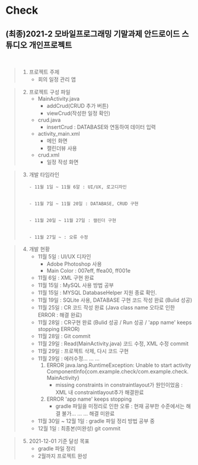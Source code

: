 Check
==============

(최종)2021-2 모바일프로그래밍 기말과제 안드로이드 스튜디오 개인프로젝트
-------------
<br>

> 1) 프로젝트 주제
>    * 회의 일정 관리 앱

> 2) 프로젝트 구성 파일
>     * MainActivity.java
>         - addCrud(CRUD 추가 버튼)
>         - viewCrud(작성한 일정 확인)
>     * crud.java
>         - insertCrud : DATABASE와 연동하여 데이터 입력
>     * activity_main.xml
>         - 메인 화면
>         - 캘린더뷰 사용
>     * crud.xml
>         - 일정 작성 화면


> 3) 개발 타임라인
>    <br>
>
>
>        - 11월 1일 ~ 11월 6알 : UI/UX, 로고디자인
>
>
>        - 11월 7일 ~ 11월 20일 : DATABASE, CRUD 구현
>
>
>        - 11월 20일 ~ 11월 27일 : 캘린더 구현
>
>
>        - 11월 27일 ~ : 오류 수정


> 4) 개발 현황
>    - 11월 5일 : UI/UX 디자인
>        - Adobe Photoshop 사용
>        - Main Color : 007eff, ffea00, ff001e
>    - 11월 6일 : XML 구현 완료
>    - 11월 15일 : MySQL 사용 방법 공부
>    - 11월 15일 : MYSQL DatabaseHelper 지원 종료 확인.
>    - 11월 19일 : SQLite 사용, DATABASE 구현 코드 작성 완료 (Bulid 성공)
>    - 11월 25일 : CR 코드 작성 완료 (Java class name 오타로 인한 ERROR : 해결 완료)
>    - 11월 28일 : CR구현 완료 (Bulid 성공 / Run 성공 / 'app name' keeps stopping ERROR)
>    - 11월 28일 : Git commit
>    - 11월 29일 : Read(MainActivity.java) 코드 수정, XML 수정 commit
>    - 11월 29일 : 프로젝트 삭제, 다시 코드 구현
>    - 11월 29일 : 에러수정... ... ...
>        1. ERROR java.lang.RuntimeException: Unable to start activity ComponentInfo{com.example.check/com.example.check.MainActivity}
>            * missing constraints in constraintlayout가 원인이었음 : XML 내 constraintlayout추가 해결완료
>        2. ERROR 'app name' keeps stopping
>            * gradle 파일을 미정리로 인한 오류 : 현재 공부한 수준에서는 해결 불가... ... ... 해결 미완료
>    - 11월 30일 ~ 12월 1일 : gradle 파일 정리 방법 공부 중
>    - 12월 1일 : 최종본(미완성) git commit
>

> 5) 2021-12-01 기준 달성 목표
>     - gradle 파일 정리
>     - 2월까지 프로젝트 완성
>     
